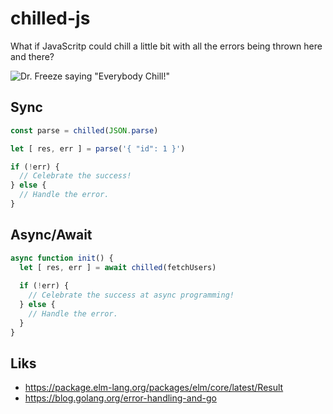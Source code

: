 # chilled-js

What if JavaScritp could chill a little bit with all the errors being thrown here and there?

<img src="https://media.giphy.com/media/SGY6C4he2z8T6/giphy.gif" alt='Dr. Freeze saying "Everybody Chill!"'>

## Sync

```js
const parse = chilled(JSON.parse)

let [ res, err ] = parse('{ "id": 1 }')

if (!err) {
  // Celebrate the success!
} else {
  // Handle the error.
}
```


## Async/Await

```js
async function init() {
  let [ res, err ] = await chilled(fetchUsers)
  
  if (!err) {
    // Celebrate the success at async programming!
  } else {
    // Handle the error.
  }
}
```

## Liks

- https://package.elm-lang.org/packages/elm/core/latest/Result
- https://blog.golang.org/error-handling-and-go
